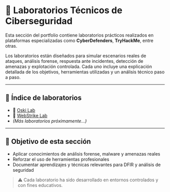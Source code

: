 # 🧪 Laboratorios Técnicos de Ciberseguridad

Esta sección del portfolio contiene laboratorios prácticos realizados en
plataformas especializadas como **CyberDefenders**, **TryHackMe**, entre otras.

Los laboratorios están diseñados para simular escenarios reales de ataques,
análisis forense, respuesta ante incidentes, detección de amenazas y
explotación controlada. Cada uno incluye una explicación detallada de los
objetivos, herramientas utilizadas y un análisis técnico paso a paso.

---

## 📁 Índice de laboratorios

- 🔬 [Oski Lab](./Oski-Lab/)
- 🔬 [WebStrike Lab](./WebStrike-Lab/)
- *(Más laboratorios próximamente...)*

---

## 🎯 Objetivo de esta sección

- Aplicar conocimientos de análisis forense, malware y amenazas reales
- Reforzar el uso de herramientas profesionales
- Documentar aprendizajes y técnicas relevantes para DFIR y análisis de seguridad

> ⚠️ Cada laboratorio ha sido desarrollado en entornos controlados y con fines educativos.

